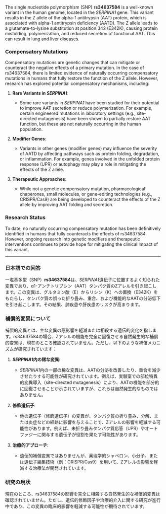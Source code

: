 The single nucleotide polymorphism (SNP) **rs34637584** is a well-known variant in the human genome, located in the *SERPINA1* gene. This variant results in the Z allele of the alpha-1 antitrypsin (AAT) protein, which is associated with alpha-1 antitrypsin deficiency (AATD). The Z allele leads to a glutamate-to-lysine substitution at position 342 (E342K), causing protein misfolding, polymerization, and reduced secretion of functional AAT. This can result in lung and liver diseases.

### Compensatory Mutations
Compensatory mutations are genetic changes that can mitigate or counteract the negative effects of a primary mutation. In the case of rs34637584, there is limited evidence of naturally occurring compensatory mutations in humans that fully restore the function of the Z allele. However, research has explored potential compensatory mechanisms, including:

1. **Rare Variants in *SERPINA1***:
   - Some rare variants in *SERPINA1* have been studied for their potential to improve AAT secretion or reduce polymerization. For example, certain engineered mutations in laboratory settings (e.g., site-directed mutagenesis) have been shown to partially restore AAT function, but these are not naturally occurring in the human population.

2. **Modifier Genes**:
   - Variants in other genes (modifier genes) may influence the severity of AATD by affecting pathways such as protein folding, degradation, or inflammation. For example, genes involved in the unfolded protein response (UPR) or autophagy may play a role in mitigating the effects of the Z allele.

3. **Therapeutic Approaches**:
   - While not a genetic compensatory mutation, pharmacological chaperones, small molecules, or gene-editing technologies (e.g., CRISPR/Cas9) are being developed to counteract the effects of the Z allele by improving AAT folding and secretion.

### Research Status
To date, no naturally occurring compensatory mutation has been definitively identified in humans that fully counteracts the effects of rs34637584. However, ongoing research into genetic modifiers and therapeutic interventions continues to provide hope for mitigating the clinical impact of this variant.

---

### 日本語での回答
一塩基多型（SNP）**rs34637584**は、*SERPINA1*遺伝子に位置するよく知られた変異であり、α1-アンチトリプシン（AAT）タンパク質のZアレルを引き起こします。この変異は、グルタミン酸（E）からリシン（K）への置換（E342K）をもたらし、タンパク質の誤った折り畳み、重合、および機能的なAATの分泌低下を引き起こします。その結果、肺疾患や肝疾患のリスクが高まります。

### 補償的変異について
補償的変異とは、主な変異の悪影響を軽減または相殺する遺伝的変化を指します。rs34637584の場合、Zアレルの機能を完全に回復させる自然発生的な補償的変異は、現在のところ確認されていません。ただし、以下のような補償メカニズムが研究されています：

1. ***SERPINA1*内の稀な変異**:
   - *SERPINA1*内の一部の稀な変異は、AATの分泌を改善したり、重合を減少させたりする可能性が研究されています。例えば、実験室での部位特異的変異導入（site-directed mutagenesis）により、AATの機能を部分的に回復させることが示されていますが、これらは自然発生的なものではありません。

2. **修飾遺伝子**:
   - 他の遺伝子（修飾遺伝子）の変異が、タンパク質の折り畳み、分解、または炎症などの経路に影響を与えることで、Zアレルの影響を軽減する可能性があります。例えば、未折り畳みタンパク質応答（UPR）やオートファジーに関与する遺伝子が役割を果たす可能性があります。

3. **治療的アプローチ**:
   - 遺伝的補償変異ではありませんが、薬理学的シャペロン、小分子、または遺伝子編集技術（例：CRISPR/Cas9）を用いて、Zアレルの影響を軽減する治療法が開発されています。

### 研究の現状
現在のところ、rs34637584の影響を完全に相殺する自然発生的な補償的変異は確認されていません。ただし、遺伝的修飾因子や治療的介入に関する研究が進行中であり、この変異の臨床的影響を軽減する可能性が期待されています。

